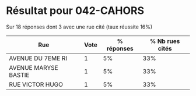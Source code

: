 # Résultat pour 042-CAHORS

Sur 18 réponses dont 3 avec une rue cité (taux réussite 16%)

| Rue | Vote | % réponses | % Nb rues cités|
|-----|------|------------|----------------|
| AVENUE DU 7EME RI | 1 | 5% | 33%|
| AVENUE MARYSE BASTIE | 1 | 5% | 33%|
| RUE VICTOR HUGO | 1 | 5% | 33%|
